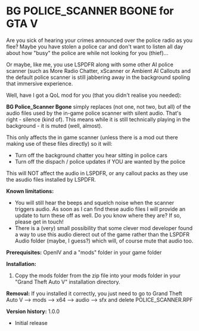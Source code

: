 # BG POLICE_SCANNER BGONE for GTA V #

Are you sick of hearing your crimes announced over the police radio as you flee? 
Maybe you have stolen a police car and don't want to listen all day about how "busy" the police are while not looking for you (thief)... 

Or maybe, like me, you use LSPDFR along with some other AI police scanner (such as More Radio Chatter, xScanner or Ambient AI Callouts and the default police scanner is still jabbering away in the background spoling that immersive experience. 

Well, have I got a QoL mod for you (that you didn't realise you needed):

**BG Police_Scanner Bgone** simply replaces (not one, not two, but all) of the audio files used by the in-game police scanner with silent audio. That's right - silence (kind of). This means while it is still technically playing in the background - it is muted (well, almost). 

This only affects the in game scanner (unless there is a mod out there making use of these files directly) so it will: 
- Turn off the background chatter you hear sitting in police cars
- Turn off the dispach / police updates if YOU are wanted by the police

This will NOT affect the audio in LSPDFR, or any callout packs as they use the asudio files installed by LSPDFR. 

**Known limitations:**
- You will still hear the beeps and squelch noise when the scanner triggers audio. As soon as I can find these audio files I will provide an update to turn these off as well. Do you know where they are? If so, please get in touch!
- There is a (very) small possibility that some clever mod developer found a way to use this audio dierect out of the game rather than the LSPDFR Audio folder (maybe, I guess?) which will, of course mute that audio too.

**Prerequisites:**
OpenIV and a "mods" folder in your game folder

**Installation:**
1. Copy the mods folder from the zip file into your mods folder in your "Grand Theft Auto V" installation directory. 

**Removal:**
If you installed it correctly, you just need to go to Grand Theft Auto V --> mods --> x64 --> audio --> sfx and delete POLICE_SCANNER.RPF

**Version history:**
1.0.0
- Initial release
